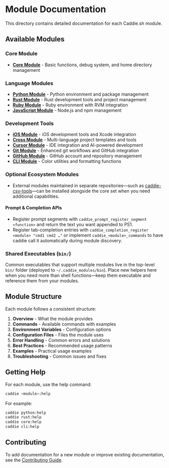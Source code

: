 # Module Documentation

This directory contains detailed documentation for each Caddie.sh module.

## Available Modules

### Core Module
- **[Core Module](core.md)** - Basic functions, debug system, and home directory management

### Language Modules
- **[Python Module](python.md)** - Python environment and package management
- **[Rust Module](rust.md)** - Rust development tools and project management
- **[Ruby Module](ruby.md)** - Ruby environment with RVM integration
- **[JavaScript Module](javascript.md)** - Node.js and npm management

### Development Tools
- **[iOS Module](ios.md)** - iOS development tools and Xcode integration
- **[Cross Module](cross.md)** - Multi-language project templates and tools
- **[Cursor Module](cursor.md)** - IDE integration and AI-powered development
- **[Git Module](git.md)** - Enhanced git workflows and GitHub integration
- **[GitHub Module](github.md)** - GitHub account and repository management
- **[CLI Module](cli.md)** - Color utilities and formatting functions

### Optional Ecosystem Modules
- External modules maintained in separate repositories—such as [caddie-csv-tools](https://github.com/parnotfar/caddie-csv-tools)—can be installed alongside the core set when you need additional capabilities.

#### Prompt & Completion APIs
- Register prompt segments with `caddie_prompt_register_segment <function>` and return the text you want appended to PS1.
- Register tab-completion entries with `caddie_completion_register <module> "cmd1 cmd2 …"` or implement `caddie_<module>_commands` to have caddie call it automatically during module discovery.

### Shared Executables (`bin/`)

Common executables that support multiple modules live in the top-level `bin/` folder (deployed to `~/.caddie_modules/bin`). Place new helpers here when you need more than shell functions—keep them executable and reference them from your modules.

## Module Structure

Each module follows a consistent structure:

1. **Overview** - What the module provides
2. **Commands** - Available commands with examples
3. **Environment Variables** - Configuration options
4. **Configuration Files** - Files the module uses
5. **Error Handling** - Common errors and solutions
6. **Best Practices** - Recommended usage patterns
7. **Examples** - Practical usage examples
8. **Troubleshooting** - Common issues and fixes

## Getting Help

For each module, use the help command:

```bash
caddie <module>:help
```

For example:
```bash
caddie python:help
caddie rust:help
caddie core:help
caddie cli:help
```

## Contributing

To add documentation for a new module or improve existing documentation, see the [Contributing Guide](../contributing.md).
